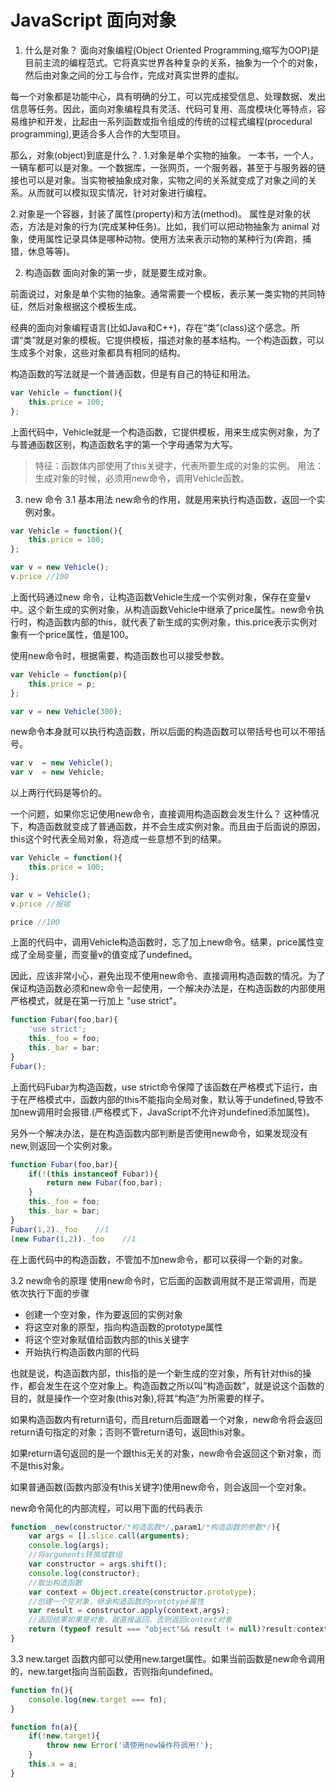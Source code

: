 # JavaScript 面向对象
1. 什么是对象？
面向对象编程(Object Oriented Programming,缩写为OOP)是目前主流的编程范式。它将真实世界各种复杂的关系，抽象为一个个的对象，然后由对象之间的分工与合作，完成对真实世界的虚拟。

每一个对象都是功能中心，具有明确的分工，可以完成接受信息、处理数据、发出信息等任务。因此，面向对象编程具有灵活、代码可复用、高度模块化等特点，容易维护和开发，比起由一系列函数或指令组成的传统的过程式编程(procedural programming),更适合多人合作的大型项目。

那么，对象(object)到底是什么？.
1.对象是单个实物的抽象。
一本书，一个人，一辆车都可以是对象。一个数据库，一张网页，一个服务器，甚至于与服务器的链接也可以是对象。当实物被抽象成对象，实物之间的关系就变成了对象之间的关系。从而就可以模拟现实情况，针对对象进行编程。

2.对象是一个容器，封装了属性(property)和方法(method)。
属性是对象的状态，方法是对象的行为(完成某种任务)。比如，我们可以把动物抽象为 animal 对象，使用属性记录具体是哪种动物。使用方法来表示动物的某种行为(奔跑，捕猎，休息等等)。

2. 构造函数
面向对象的第一步，就是要生成对象。

前面说过，对象是单个实物的抽象。通常需要一个模板，表示某一类实物的共同特征，然后对象根据这个模板生成。

经典的面向对象编程语言(比如Java和C++)，存在“类”(class)这个感念。所谓“类”就是对象的模板。它提供模板，描述对象的基本结构。一个构造函数，可以生成多个对象，这些对象都具有相同的结构。

构造函数的写法就是一个普通函数，但是有自己的特征和用法。
```javascript
var Vehicle = function(){
    this.price = 100;
};
```
上面代码中，Vehicle就是一个构造函数，它提供模板，用来生成实例对象，为了与普通函数区别，构造函数名字的第一个字母通常为大写。

> 特征：函数体内部使用了this关键字，代表所要生成的对象的实例。
> 用法：生成对象的时候，必须用new命令，调用Vehicle函数。

3. new 命令
3.1 基本用法
new命令的作用，就是用来执行构造函数，返回一个实例对象。
```javascript
var Vehicle = function(){
    this.price = 100;
};

var v = new Vehicle();
v.price //100
```
上面代码通过new 命令，让构造函数Vehicle生成一个实例对象，保存在变量v中。这个新生成的实例对象，从构造函数Vehicle中继承了price属性。new命令执行时，构造函数内部的this，就代表了新生成的实例对象，this.price表示实例对象有一个price属性，值是100。

使用new命令时，根据需要，构造函数也可以接受参数。
```javascript
var Vehicle = function(p){
    this.price = p;
};

var v = new Vehicle(300);
```
new命令本身就可以执行构造函数，所以后面的构造函数可以带括号也可以不带括号。
```javascript
var v  = new Vehicle();
var v  = new Vehicle;
```
以上两行代码是等价的。

一个问题，如果你忘记使用new命令，直接调用构造函数会发生什么？
这种情况下，构造函数就变成了普通函数，并不会生成实例对象。而且由于后面说的原因，this这个时代表全局对象，将造成一些意想不到的结果。

```javascript
var Vehicle = function(){
    this.price = 100;
};

var v = Vehicle();
v.price //报错

price //100
```
上面的代码中，调用Vehicle构造函数时，忘了加上new命令。结果，price属性变成了全局变量，而变量v的值变成了undefined。

因此，应该非常小心，避免出现不使用new命令、直接调用构造函数的情况。为了保证构造函数必须和new命令一起使用，一个解决办法是，在构造函数的内部使用严格模式，就是在第一行加上 
"use strict"。
```javascript
function Fubar(foo,bar){
    'use strict';
    this._foo = foo;
    this._bar = bar;
}
Fubar();
```
上面代码Fubar为构造函数，use strict命令保障了该函数在严格模式下运行，由于在严格模式中，函数内部的this不能指向全局对象，默认等于undefined,导致不加new调用时会报错.(严格模式下，JavaScript不允许对undefined添加属性)。

另外一个解决办法，是在构造函数内部判断是否使用new命令，如果发现没有new,则返回一个实例对象。
```javascript
function Fubar(foo,bar){
    if(!(this instanceof Fubar)){
        return new Fubar(foo,bar);
    }
    this._foo = foo;
    this._bar = bar;
}
Fubar(1,2)._foo    //1
(new Fubar(1,2))._foo    //1
```
在上面代码中的构造函数，不管加不加new命令，都可以获得一个新的对象。

3.2 new命令的原理
使用new命令时，它后面的函数调用就不是正常调用，而是依次执行下面的步骤
+ 创建一个空对象，作为要返回的实例对象
+ 将这空对象的原型，指向构造函数的prototype属性
+ 将这个空对象赋值给函数内部的this关键字
+ 开始执行构造函数内部的代码

也就是说，构造函数内部，this指的是一个新生成的空对象，所有针对this的操作，都会发生在这个空对象上。构造函数之所以叫“构造函数”，就是说这个函数的目的，就是操作一个空对象(this对象),将其“构造”为所需要的样子。

如果构造函数内有return语句，而且return后面跟着一个对象，new命令将会返回return语句指定的对象；否则不管return语句，返回this对象。

如果return语句返回的是一个跟this无关的对象，new命令会返回这个新对象，而不是this对象。

如果普通函数(函数内部没有this关键字)使用new命令，则会返回一个空对象。

new命令简化的内部流程，可以用下面的代码表示
```javascript
function _new(constructor/*构造函数*/,param1/*构造函数的参数*/){
    var args = [].slice.call(arguments);
    console.log(args);
    //将arguments转换成数组
    var constructor = args.shift();
    console.log(constructor);
    //取出构造函数
    var context = Object.create(constructor.prototype);
    //创建一个空对象，继承构造函数的prototype属性
    var result = constructor.apply(context,args);
    //返回结果如果是对象，就直接返回，否则返回context对象
    return (typeof result === "object"&& result != null)?result:context;
}
```

3.3 new.target
函数内部可以使用new.target属性。如果当前函数是new命令调用的，new.target指向当前函数，否则指向undefined。
```javascript
function fn(){
    console.log(new.target === fn);
}
```

```javascript
function fn(a){
    if(!new.target){
        throw new Error('请使用new操作符调用!');
    }
    this.a = a;
}
```